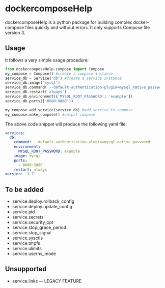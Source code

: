 # dockercomposeHelp

dockercomposeHelp is a python package for building complex docker-compose files quickly and without errors. It only supports Compose file version 3.

## Usage

It follows a very simple usage procedure:

```python
from dockercomposeHelp.compose import Compose
my_compose = Compose() #create a compose instance
service_db = Service('db') #create a service instance
service_db.image('mysql')
service_db.command('--default-authentication-plugin=mysql_native_password')
service_db.restart('always')
service_db.environment({'MYSQL_ROOT_PASSWORD': 'example'})
service_db.ports(['8080:8080'])

my_compose.add_service(service_db) #add service to compose
my_compose.make_compose() #output compose
```

The above code snippet will produce the following yaml file:

```yaml
services:
  db:
    command: --default-authentication-plugin=mysql_native_password
    environment:
      MYSQL_ROOT_PASSWORD: example
    image: mysql
    ports:
      - 8080:8080
    restart: always
version: '3.7'
```

## To be added

- service.deploy.rollback_config
- service.deploy.update_config
- service.pid
- service.secrets
- service.security_opt
- service.stop_grace_period
- service.stop_signal
- service.sysctls
- service.tmpfs
- service.ulimits
- service.userns_mode

## Unsupported

- service.links -- LEGACY FEATURE
